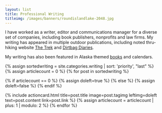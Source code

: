 ```yaml
---
layout: list 
title: Professional Writing
titleimg: /images/banners/roundislandlake-2048.jpg
---
```

<div class="container-fluid"> 
  <div class="row-col-1 pt-2">
    <!-- <p>... blogging for fun ... writing professionally ...</p> -->
    <p> I have worked as a writer, editor and communications manager for a diverse set of companies, including book publishers, nonprofits and law firms. My writing has appeared in multiple outdoor publications, including noted thru-hiking website <a href="https://thetrek.co/author/eloise-robbins/">The Trek</a> and <a href="https://dirtbagdiaries.com/">Dirtbag Diaries</a>.</p>
    <p>My writing has also been featured in Alaska themed <a href="https://alaskabooksandcalendars.com/#!/Alaska-Wildlife-A-Photo-Memory-2nd-Ed/p/13049780/category=3004107">books</a> and calendars.</p> 
  </div>
</div>
 
<div class="container-fluid">
{% assign sortedwriting = site.categories.writing | sort: 'priority', "last" %}
{% assign articlecount = 0 %}
{% for post in sortedwriting %}

  {% if articlecount == 0 %}
    {% assign doleft=true %}
  {% else %}
    {% assign doleft=false %}
  {% endif %}
   
  {% include actioncard.html 
        title=post.title
        image=post.tagimg
        leftimg=doleft
        text=post.content
        link=post.link
  %}
  {% assign articlecount = articlecount | plus: 1 | modulo: 2 %}
{% endfor %}
</div>
 
